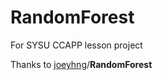 
RandomForest
============

For SYSU CCAPP lesson project

Thanks to [joeyhng](https://github.com/joeyhng)/**RandomForest**